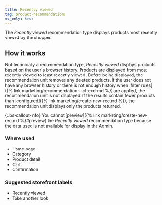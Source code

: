 ```yaml
---
title: Recently viewed
tag: product-recommendations
ee_only: true
---
```


The _Recently viewed_ recommendation type displays products most recently viewed by the shopper.

## How it works

Not technically a recommendation type, _Recently viewed_ displays products based on the user's browser history. Products are displayed from most recently viewed to least recently viewed. Before being displayed, the recommendation unit removes any deleted products. If the user does not have any browser history or there is not enough history when [filter rules]({% link marketing/recommendation-incl-excl.md %}) are applied, the recommendation unit is not displayed. If the results contain fewer products than [configured]({% link marketing/create-new-rec.md %}), the recommendation unit displays only the products returned.

{:.bs-callout-info}
You cannot [preview]({% link marketing/create-new-rec.md %}#preview) the _Recently viewed_ recommendation type because the data used is not available for display in the Admin.

### Where used

- Home page
- Category
- Product detail
- Cart
- Confirmation

### Suggested storefront labels

- Recently viewed
- Take another look
